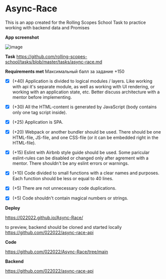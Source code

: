 # Async-Race

This is an app created for the Rolling Scopes School Task to practice working with backend data and Promises

**App screenshot**

![image](https://user-images.githubusercontent.com/99475472/190131899-888fc354-0c63-45fa-bf5c-f1419b8c2f3e.png)


**Task**
https://github.com/rolling-scopes-school/tasks/blob/master/tasks/async-race.md


**Requirements met**
Максимальный балл за задание +150

- [x] (+40) Application is divided to logical modules / layers. Like working with api it's separate module, as well as working with UI rendering, or working with an application state, etc. Better discuss architecture with a mentor before implementing.
- [x] (+30) All the HTML-content is generated by JavaScript (body contains only one tag script inside).
- [x] (+25) Application is SPA.
- [x] (+20) Webpack or another bundler should be used. There should be one HTML-file, JS-file, and one CSS-file (or it can be embedded right in the HTML-file).
- [x] (+15) Eslint with Airbnb style guide should be used. Some paricular eslint-rules can be disabled or changed only after agrement with a mentor. There shouldn't be any eslint errors or warnings.
- [x] (+10) Code divided to small functions with a clear names and purposes. Each function should be less or equal to 40 lines.
- [x] (+5) There are not unnecessary code duplications.
- [x] (+5) Code shouldn't contain magical numbers or strings.


**Deploy**

https://022022.github.io/Async-Race/

to preview, backend should be cloned and started locally
https://github.com/022022/async-race-api


**Code**

https://github.com/022022/Async-Race/tree/main


**Backend**

https://github.com/022022/async-race-api
